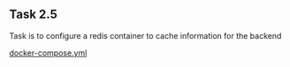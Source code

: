 ## Task 2.5  

Task is to configure a redis container to cache information for the backend 

[docker-compose.yml](./docker-compose.yml)  

